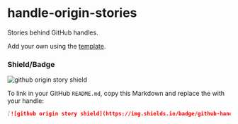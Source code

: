 # handle-origin-stories

Stories behind GitHub handles.

Add your own using the [template](./template.md).

### Shield/Badge

![github origin story shield](https://img.shields.io/badge/github-handle%20origin%20story-ff69b4)

To link in your GitHub `README.md`, copy this Markdown and replace the <handle> with your handle:

```markdown
[![github origin story shield](https://img.shields.io/badge/github-handle%20origin%20story-ff69b4)](https://github.com/jsjoeio/handle-origin-stories/blob/main/stories/<handle>.md)
```
